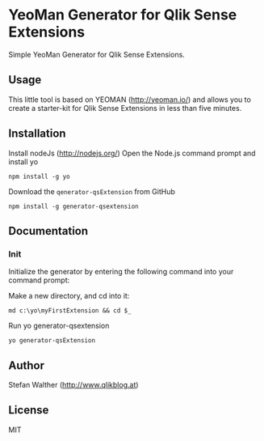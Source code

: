 # YeoMan Generator for Qlik Sense Extensions 

Simple YeoMan Generator for Qlik Sense Extensions.

## Usage
This little tool is based on YEOMAN (http://yeoman.io/) and allows you to create a starter-kit for Qlik Sense Extensions in less than five minutes.

## Installation

Install nodeJs (http://nodejs.org/)
Open the Node.js command prompt and install yo
 

```
npm install -g yo
```

Download the `qenerator-qsExtension` from GitHub

```
npm install -g generator-qsextension
```

## Documentation

### Init

Initialize the generator by entering the following command into your command prompt:


Make a new directory, and cd into it:
```
md c:\yo\myFirstExtension && cd $_
```

Run yo generator-qsextension
```
yo generator-qsExtension
```

## Author
Stefan Walther (http://www.qlikblog.at)

## License
MIT
